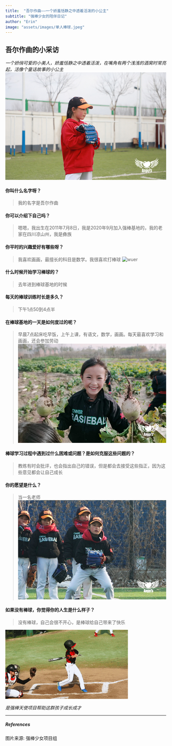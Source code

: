 ```yaml
---
title:  "吾尔作曲——一个娇羞恬静之中透着活泼的小公主"
subtitle: "强棒少女的陪伴日记"
author: "Erin"
image: "assets/images/单人棒球.jpeg"
---
```


## 吾尔作曲的小采访
*一个娇俏可爱的小美人，娇羞恬静之中透着活泼，在嘴角有两个浅浅的酒窝时常亮起，活像个童话故事的小公主* 
![wuer](..//assets/images/单人棒球.jpeg)

#### 你叫什么名字呀？
> 我的名字是吾尔作曲

#### 你可以介绍下自己吗？
> 嗯嗯，我出生在2011年7月8日，我是2020年9月加入强棒基地的，我的老家在四川凉山州，我是彝族

#### 你平时的兴趣爱好有哪些呀？
> 我喜欢画画，最擅长的科目是数学。我很喜欢打棒球
![wuer](..//assets/images/学习画画.png)

#### 什么时候开始学习棒球的？
> 去年进到棒球基地的时候

#### 每天的棒球训练时长是多久？
> 下午1点50到4点半

#### 在棒球基地的一天是如何度过的呢？
> 早晨7点起床吃早饭，上午上课，有语文，数学，画画。每天最喜欢学习和画画，还会参加劳动
![wuer](..//assets/images/萝卜.jpeg)

#### 棒球学习过程中遇到过什么困难或问题？是如何克服这些问题的？
> 教练有时会批评，也会指出自己的错误，但是都会去接受这些指正，因为这些意见都会让自己成长

#### 你的愿望是什么？
> 当一名老师
![wuer](..//assets/images/团队.jpeg)

#### 如果没有棒球，你觉得你的人生是什么样子？
> 没有棒球，自己会很不开心，是棒球给自己带来了快乐

![wuer](..//assets/images/动图.gif)

*是强棒天使项目帮助这群孩子成长成才* 

*** 

##### References
图片来源: 强棒少女项目组 
